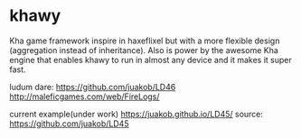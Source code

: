 # khawy
Kha game framework inspire in haxeflixel but with a more flexible design (aggregation instead of inheritance). 
Also is power by the awesome Kha engine that enables khawy to run in almost any device and it makes it super fast.

ludum dare: https://github.com/juakob/LD46
http://maleficgames.com/web/FireLogs/

current example(under work)
https://juakob.github.io/LD45/
source: https://github.com/juakob/LD45
